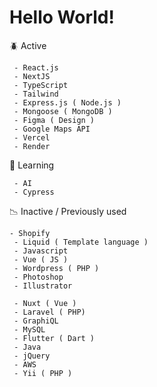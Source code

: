 
<h1>Hello World!</h1>

:beetle: Active

     - React.js
     - NextJS
     - TypeScript
     - Tailwind
     - Express.js ( Node.js )
     - Mongoose ( MongoDB )  
     - Figma ( Design )
     - Google Maps API
     - Vercel 
     - Render
     
🌱 Learning

     - AI 
     - Cypress

     
:chart_with_downwards_trend: Inactive / Previously used 

     
    - Shopify
     - Liquid ( Template language )
     - Javascript
     - Vue ( JS )
     - Wordpress ( PHP )
     - Photoshop 
     - Illustrator

     - Nuxt ( Vue )
     - Laravel ( PHP)
     - GraphiQL 
     - MySQL
     - Flutter ( Dart )
     - Java
     - jQuery
     - AWS
     - Yii ( PHP )
  
     
